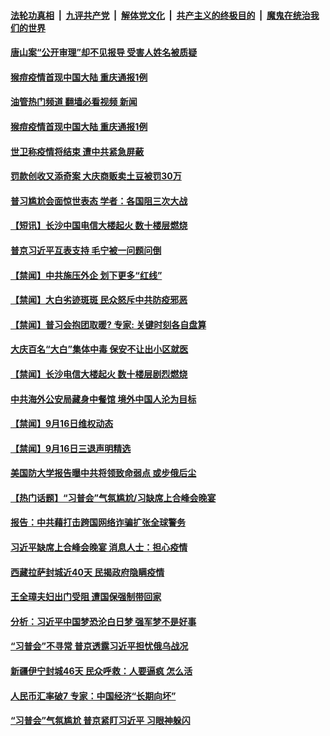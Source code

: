 ####  [法轮功真相](../../../../basic/blob/master/README.md?t=09170801) &nbsp;|&nbsp; [九评共产党](../../../../9ping.md/blob/master/README.md?t=09170801) &nbsp;|&nbsp; [解体党文化](../../../../jtdwh.md/blob/master/README.md?t=09170801)  &nbsp;|&nbsp; [共产主义的终极目的](../../../../gczydzjmd.md/blob/master/README.md?t=09170801) &nbsp;|&nbsp; [魔鬼在统治我们的世界](../../../../mgztzwmdsj.md/blob/master/README.md?t=09170801) 


#### [唐山案“公开审理”却不见报导 受害人姓名被质疑](../pages/prog204/a103530118.md?t=09170801) 

#### [猴痘疫情首现中国大陆 重庆通报1例](../pages/prog204/a103530082.md?t=09170801) 
#### [油管热门频道 翻墙必看视频 新闻](http://45.76.130.85:81/youtube.html?09170801)
#### [猴痘疫情首现中国大陆 重庆通报1例](../pages/prog204/a103530082.md?t=09170801) 

#### [世卫称疫情将结束 遭中共紧急屏蔽](../pages/prog204/a103530049.md?t=09170801) 

#### [罚款创收又添奇案 大庆商贩卖土豆被罚30万](../pages/prog204/a103530047.md?t=09170801) 

#### [普习尴尬会面惊世表态 学者：各国阻三次大战](../pages/prog204/a103530027.md?t=09170801) 

#### [【短讯】长沙中国电信大楼起火 数十楼层燃烧](../pages/prog204/a103530024.md?t=09170801) 

#### [普京习近平互表支持 毛宁被一问题问倒](../pages/prog204/a103529922.md?t=09170801) 

#### [【禁闻】中共施压外企 划下更多“红线”](../pages/prog204/a103529939.md?t=09170801) 

#### [【禁闻】大白劣迹斑斑 民众怒斥中共防疫邪恶](../pages/prog204/a103529941.md?t=09170801) 

#### [【禁闻】普习会抱团取暖? 专家: 关键时刻各自盘算](../pages/prog204/a103529943.md?t=09170801) 

#### [大庆百名“大白”集体中毒 保安不让出小区就医](../pages/prog204/a103529911.md?t=09170801) 

#### [【禁闻】长沙电信大楼起火 数十楼层剧烈燃烧](../pages/prog204/a103529930.md?t=09170801) 


#### [中共海外公安局藏身中餐馆 境外中国人沦为目标](../pages/prog204/a103529780.md?t=09170801) 

#### [【禁闻】9月16日维权动态](../pages/prog204/a103529928.md?t=09170801) 

#### [【禁闻】9月16日三退声明精选](../pages/prog204/a103529926.md?t=09170801) 

#### [美国防大学报告曝中共将领致命弱点 或步俄后尘](../pages/prog204/a103529754.md?t=09170801) 

#### [【热门话题】“习普会”气氛尴尬/习缺席上合峰会晚宴](../pages/prog204/a103529689.md?t=09170801) 

#### [报告：中共藉打击跨国网络诈骗扩张全球警务](../pages/prog204/a103529695.md?t=09170801) 

#### [习近平缺席上合峰会晚宴 消息人士：担心疫情](../pages/prog204/a103529701.md?t=09170801) 

#### [西藏拉萨封城近40天 民揭政府隐瞒疫情](../pages/prog204/a103529657.md?t=09170801) 

#### [王全璋夫妇出门受阻 遭国保强制带回家](../pages/prog204/a103529661.md?t=09170801) 

#### [分析：习近平中国梦恐沦白日梦 强军梦不是好事](../pages/prog204/a103529688.md?t=09170801) 


#### [“习普会”不寻常 普京透露习近平担忧俄乌战况](../pages/prog204/a103529642.md?t=09170801) 

#### [新疆伊宁封城46天 民众呼救：人要逼疯 怎么活](../pages/prog204/a103529606.md?t=09170801) 


#### [人民币汇率破7 专家：中国经济“长期向坏”](../pages/prog204/a103529590.md?t=09170801) 

#### [“习普会”气氛尴尬 普京紧盯习近平 习眼神躲闪](../pages/prog204/a103529525.md?t=09170801) 

<img src='http://gfw-breaker.win/goodnews/indexes/prog204.md' width='0px' height='0px'/>
